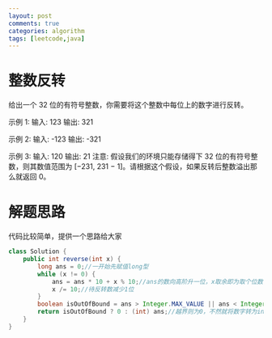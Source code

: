```yaml
---
layout: post
comments: true
categories: algorithm
tags: [leetcode,java]
---
```

# 整数反转
给出一个 32 位的有符号整数，你需要将这个整数中每位上的数字进行反转。

示例 1:
输入: 123
输出: 321

 示例 2:
输入: -123
输出: -321

示例 3:
输入: 120
输出: 21
注意:
假设我们的环境只能存储得下 32 位的有符号整数，则其数值范围为 [−231,  231 − 1]。请根据这个假设，如果反转后整数溢出那么就返回 0。
# 解题思路
代码比较简单，提供一个思路给大家

```java
class Solution {
    public int reverse(int x) {
        long ans = 0;//一开始先赋值long型
        while (x != 0) {    
            ans = ans * 10 + x % 10;//ans的数向高阶升一位，x取余即为取个位数  
            x /= 10;//待反转数减少1位
        } 
        boolean isOutOfBound = ans > Integer.MAX_VALUE || ans < Integer.MIN_VALUE; //判断是否越界
        return isOutOfBound ? 0 : (int) ans;//越界则为0，不然就将数字转为int型返回
    }
}
```

